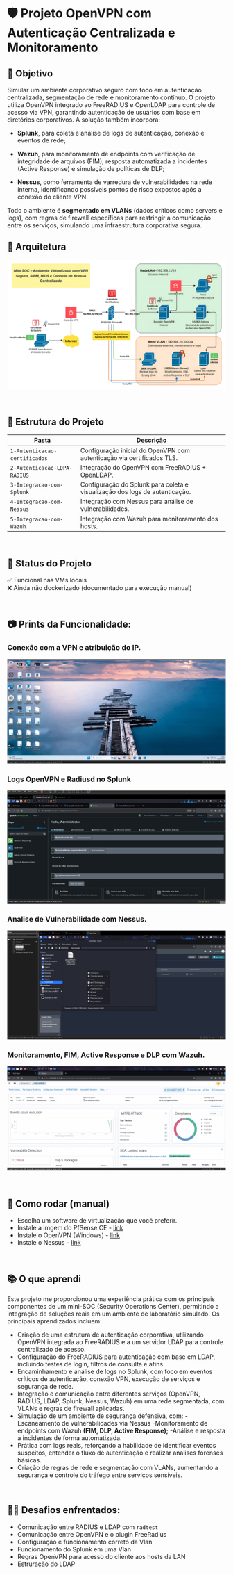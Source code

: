 # 🛡️ Projeto OpenVPN com Autenticação Centralizada e Monitoramento

## 📌 Objetivo
Simular um ambiente corporativo seguro com foco em autenticação centralizada, segmentação de rede e monitoramento contínuo. O projeto utiliza OpenVPN integrado ao FreeRADIUS e OpenLDAP para controle de acesso via VPN, garantindo autenticação de usuários com base em diretórios corporativos. A solução também incorpora:

- **Splunk**, para coleta e análise de logs de autenticação, conexão e eventos de rede;

- **Wazuh**, para monitoramento de endpoints com verificação de integridade de arquivos (FIM), resposta automatizada a incidentes (Active Response) e simulação de políticas de DLP;

- **Nessus**, como ferramenta de varredura de vulnerabilidades na rede interna, identificando possíveis pontos de risco expostos após a conexão do cliente VPN.

Todo o ambiente é **segmentado em VLANs** (dados críticos como servers e logs), com regras de firewall específicas para restringir a comunicação entre os serviços, simulando uma infraestrutura corporativa segura.

## 🧩 Arquitetura

![Diagrama](sources/diagrama.png)

&nbsp;

## 📁 Estrutura do Projeto
| Pasta	| Descrição | 
| --- | --- |
| `1-Autenticacao-certificados` | Configuração inicial do OpenVPN com autenticação via certificados TLS. |
| `2-Autenticacao-LDPA-RADIUS` | Integração do OpenVPN com FreeRADIUS + OpenLDAP. |
| `3-Integracao-com-Splunk` | Configuração do Splunk para coleta e visualização dos logs de autenticação. |
| `4-Integracao-com-Nessus` | Integração com Nessus para análise de vulnerabilidades. |
| `5-Integracao-com-Wazuh` | Integração com Wazuh para monitoramento dos hosts.  |

&nbsp;

## 🚧 Status do Projeto
✅ Funcional nas VMs locais <br>
❌ Ainda não dockerizado (documentado para execução manual)

&nbsp;

## 📷 Prints da Funcionalidade:

### Conexão com a VPN e atribuição do IP.
![config-vpn](sources/vpn.gif)

### Logs OpenVPN e Radiusd no Splunk
![splunk](sources/splunk-new.gif)

### Analise de Vulnerabilidade com Nessus.
![nessus](sources/nessus.gif)

### Monitoramento, FIM, Active Response e DLP com Wazuh.
![wazuh](sources/wazuh.gif)

&nbsp;

## 📜 Como rodar (manual)
- Escolha um software de virtualização que você preferir.
- Instale a imgem do PfSense CE - [link](https://www.pfsense.org/download/)
- Instale o OpenVPN (Windows) - [link](https://openvpn.net/client/)
- Instale o Nessus - [link](https://www.tenable.com/downloads/nessus?loginAttempted=true)

&nbsp;

## 📚 O que aprendi
Este projeto me proporcionou uma experiência prática com os principais componentes de um mini-SOC (Security Operations Center), permitindo a integração de soluções reais em um ambiente de laboratório simulado. Os principais aprendizados incluem:

- Criação de uma estrutura de autenticação corporativa, utilizando OpenVPN integrada ao FreeRADIUS e a um servidor LDAP para controle centralizado de acesso.
- Configuração do FreeRADIUS para autenticação com base em LDAP, incluindo testes de login, filtros de consulta e afins.
- Encaminhamento e análise de logs no Splunk, com foco em eventos críticos de autenticação, conexão VPN, execução de serviços e segurança de rede.
- Integração e comunicação entre diferentes serviços (OpenVPN, RADIUS, LDAP, Splunk, Nessus, Wazuh) em uma rede segmentada, com VLANs e regras de firewall aplicadas.
- Simulação de um ambiente de segurança defensiva, com:
    -Escaneamento de vulnerabilidades via Nessus
    -Monitoramento de endpoints com Wazuh **(FIM, DLP, Active Response);**
    -Análise e resposta a incidentes de forma automatizada.
- Prática com logs reais, reforçando a habilidade de identificar eventos suspeitos, entender o fluxo de autenticação e realizar análises forenses básicas.
- Criação de regras de rede e segmentação com VLANs, aumentando a segurança e controle do tráfego entre serviços sensíveis.

&nbsp;

## 💪🏻 Desafios enfrentados:
- Comunicação entre RADIUS e LDAP com `radtest`
- Comunicação entre OpenVPN e o plugin FreeRadius
- Configuração e funcionamento correto da Vlan
- Funcionamento do Splunk em uma Vlan
- Regras OpenVPN para acesso do cliente aos hosts da LAN
- Estruração do LDAP